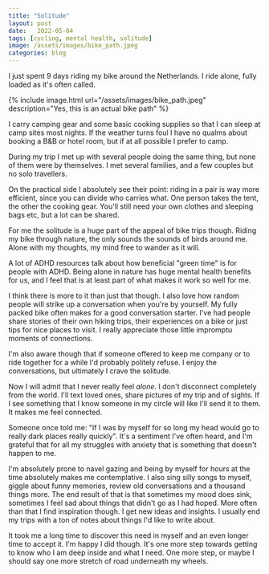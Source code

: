 ```yaml
---
title: "Solitude"
layout: post
date:   2022-05-04
tags: [cycling, mental health, solitude]
image: /assets/images/bike_path.jpeg
categories: blog
---
```

I just spent 9 days riding my bike around the Netherlands. I ride alone, fully loaded as it's often called. 

{% include image.html url="/assets/images/bike_path.jpeg" description="Yes, this is an actual bike path" %}

I carry camping gear and some basic cooking supplies so that I can sleep at camp sites most nights. If the weather turns foul I have no qualms about booking a B&B or hotel room, but if at all possible I prefer to camp.

During my trip I met up with several people doing the same thing, but none of them were by themselves. I met several families, and a few couples but no solo travellers.

On the practical side I absolutely see their point: riding in a pair is way more efficient, since you can divide who carries what. One person takes the tent, the other the cooking gear. You'll still need your own clothes and sleeping bags etc, but a lot can be shared.

For me the solitude is a huge part of the appeal of bike trips though. Riding my bike through nature, the only sounds the sounds of birds around me. Alone with my thoughts, my mind free to wander as it will. 

A lot of ADHD resources talk about how beneficial "green time" is for people
with ADHD. Being alone in nature has huge mental health benefits for us,
and I feel that is at least part of what makes it work so well for me.

I think there is more to it than just that though. I also love how random
people will strike up a conversation when you're by yourself. My fully
packed bike often makes for a good conversation starter. I've had people
share stories of their own hiking trips, their experiences on a bike or
just tips for nice places to visit. I really appreciate those little
impromptu moments of connections. 

I'm also aware though that if someone offered to keep me company or to ride
together for a while I'd probably politely refuse. I enjoy the
conversations, but ultimately I crave the solitude.

Now I will admit that I never really feel _alone_. I don't disconnect
completely from the world. I'll text loved ones, share pictures of my trip
and of sights. If I see something that I know someone in my circle will
like I'll send it to them. It makes me feel connected.

Someone once told me: "If I was by myself for so long my head would go to
really dark places really quickly". 
It's a sentiment I've often heard, and I'm grateful that for all my
struggles with anxiety that is something that doesn't happen to me. 

I'm absolutely prone to navel gazing and being by myself for hours at the
time absolutely makes me contemplative. I also sing silly songs to myself,
giggle about funny memories, review old conversations and a thousand things
more. The end result of that is that sometimes my mood does sink, sometimes
I feel sad about things that didn't go as I had hoped. More often than that
I find inspiration though. I get new ideas and insights. I usually end my
trips with a ton of notes about things I'd like to write about.

It took me a long time to discover this need in myself and an even longer
time to accept it. I'm happy I did though. It's one more step towards
getting to know who I am deep inside and what I need. One more step, or
maybe I should say one more stretch of road underneath my wheels.



